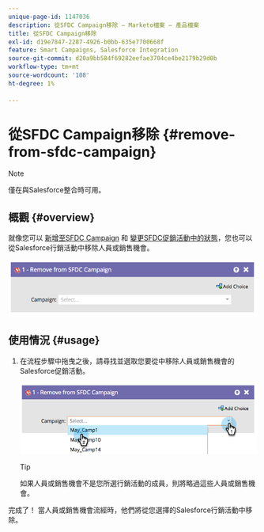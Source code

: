 ```yaml
---
unique-page-id: 1147036
description: 從SFDC Campaign移除 — Marketo檔案 — 產品檔案
title: 從SFDC Campaign移除
exl-id: d19e7847-2287-4926-b0bb-635e7700668f
feature: Smart Campaigns, Salesforce Integration
source-git-commit: d20a9bb584f69282eefae3704ce4be2179b29d0b
workflow-type: tm+mt
source-wordcount: '108'
ht-degree: 1%

---
```


# 從SFDC Campaign移除 {#remove-from-sfdc-campaign}

>[!NOTE]
>
>僅在與Salesforce整合時可用。

## 概觀 {#overview}

就像您可以 [新增至SFDC Campaign](/help/marketo/product-docs/core-marketo-concepts/smart-campaigns/salesforce-flow-actions/add-to-sfdc-campaign.md) 和 [變更SFDC促銷活動中的狀態](/help/marketo/product-docs/core-marketo-concepts/smart-campaigns/salesforce-flow-actions/change-status-in-sfdc-campaign.md)，您也可以從Salesforce行銷活動中移除人員或銷售機會。

![](assets/image2014-9-22-15-3a54-3a34.png)

## 使用情況 {#usage}

1. 在流程步驟中拖曳之後，請尋找並選取您要從中移除人員或銷售機會的Salesforce促銷活動。

   ![](assets/image2014-9-22-15-3a54-3a39.png)

   >[!TIP]
   >
   >如果人員或銷售機會不是您所選行銷活動的成員，則將略過這些人員或銷售機會。

完成了！ 當人員或銷售機會流經時，他們將從您選擇的Salesforce行銷活動中移除。
